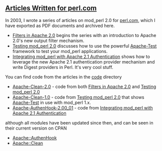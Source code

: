 ## [Articles Written for perl.com](articles/)

In 2003, I wrote a series of articles on mod_perl 2.0 for [perl.com](http://www.perl.com), which I have exported as PDF documents and archived here.

 * [Filters in Apache 2.0](http://www.perl.com/pub/a/2003/04/17/filters.html) begins the series with an introduction to Apache 2.0's new output filter mechanism.
 * [Testing mod_perl 2.0](http://www.perl.com/pub/a/2003/05/22/testing.html) discusses how to use the powerful [Apache-Test](http://httpd.apache.org/test) framework to test your mod_perl applications.
 * [Integrating mod_perl with Apache 2.1 Authentication](http://www.perl.com/pub/a/2003/07/08/mod_perl.html) shows how to leverage the new Apache 2.1 authentication provider mechanism and write Digest providers in Perl. It's very cool stuff.

You can find code from the articles in the [code](code/) directory

 * [Apache-Clean-2.0](code/Apache-Clean-2.0) - code from both [Filters in Apache 2.0](http://www.perl.com/pub/a/2003/04/17/filters.html) and [Testing mod_perl 2.0](http://www.perl.com/pub/a/2003/05/22/testing.html)
 * [Apache-Clean-1.0](code/Apache-Clean-1.0) - code from [Testing mod_perl 2.0](http://www.perl.com/pub/a/2003/05/22/testing.html) that shows [Apache-Test](http://httpd.apache.org/test) in use with mod_perl 1.x.
 * [Apache-AuthenHook-2.00_01](code/Apache-AuthenHook-2.00_01) - code from [Integrating mod_perl with Apache 2.1 Authentication](http://www.perl.com/pub/a/2003/07/08/mod_perl.html)

although all modules have been updated since then, and can be seen in their current version on CPAN

 * [Apache::AuthenHook](http://search.cpan.org/~geoff/Apache-AuthenHook/)
 * [Apache::Clean](http://search.cpan.org/~geoff/Apache-Clean/)
